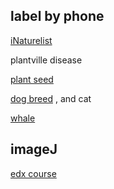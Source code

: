## label by phone


[iNaturelist](https://www.kaggle.com/c/inaturalist-2018)

plantville disease

[plant seed](https://www.kaggle.com/c/plant-seedlings-classification)


[dog breed](https://www.kaggle.com/c/dog-breed-identification)   , and cat


[whale](https://www.kaggle.com/c/whale-categorization-playground)


## imageJ
[edx course](https://www.edx.org/course/image-processing-and-analysis-for-life-scientists)
